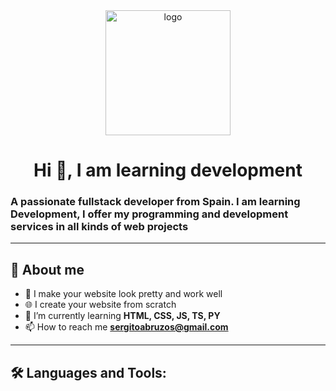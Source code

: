 <div id="header">
<center>
    <img src="https://media.giphy.com/media/2IudUHdI075HL02Pkk/giphy.gif" alt="logo" width="200"/>
    <h1>Hi 👋, I am learning development</h1>
</center>
    <h3 aling="center">A passionate fullstack developer from Spain. I am learning Development, I offer my programming and development services in all kinds of web projects</h3>
</div>

---

## 📝 About me
- 🧡 I make your website look pretty and work well
- 🌐 I create your website from scratch
- 🌱 I’m currently learning **HTML, CSS, JS, TS, PY**
- 📫 How to reach me **sergitoabruzos@gmail.com**

---
## 🛠️ Languages and Tools:
